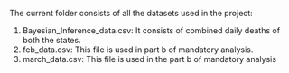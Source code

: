 The current folder consists of all the datasets used in the project:
  1. Bayesian_Inference_data.csv: It consists of combined daily deaths of both the states.
  2. feb_data.csv: This file is used in part b of mandatory analysis.
  3. march_data.csv: This file is used in the part b of mandatory analysis
